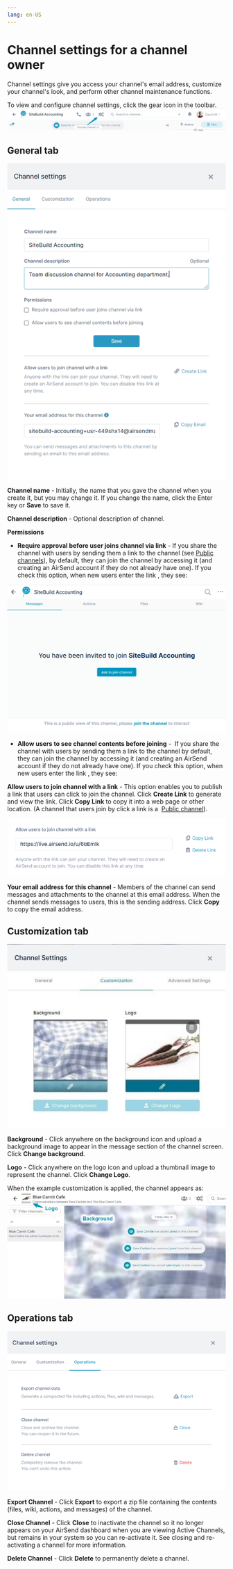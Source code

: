 ```yaml
---
lang: en-US
---
```


# Channel settings for a channel owner

Channel settings give you access your channel's email address, customize your channel's look, and perform other channel maintenance functions.

To view and configure channel settings, click the gear icon in the toolbar.  
![](../assets/channels/channel-settings-for-a-channel-owner/as-settings-owner.png)  

## General tab

![](../assets/channels/channel-settings-for-a-channel-owner/as-channel-gen-settings.png)

**Channel name** - Initially, the name that you gave the channel when you create it, but you may change it. If you change the name, click the Enter key or **Save** to save it. 

**Channel description** - Optional description of channel.

**Permissions** 

*   **Require approval before user joins channel via link** - If you share the channel with users by sending them a link to the channel (see [Public channels](/#)), by default, they can join the channel by accessing it (and creating an AirSend account if they do not already have one). If you check this option, when new users enter the link , they see:  

![](../assets/channels/channel-settings-for-a-channel-owner/as-ask-to-join.png)

*   **Allow users to see channel contents before joining** -  If you share the channel with users by sending them a link to the channel by default, they can join the channel by accessing it (and creating an AirSend account if they do not already have one). If you check this option, when new users enter the link , they see:

**Allow users to join channel with a link** - This option enables you to publish a link that users can click to join the channel. Click **Create Link** to generate and view the link. Click **Copy Link** to copy it into a web page or other location. (A channel that users join by click a link is a  [Public channel](/#)).

![](../assets/channels/channel-settings-for-a-channel-owner/as-created-link.png)

**Your email address for this channel** - Members of the channel can send messages and attachments to the channel at this email address. When the channel sends messages to users, this is the sending address. Click **Copy** to copy the email address.

## Customization tab

![](../assets/channels/channel-settings-for-a-channel-owner/channel-cust.jpg)

**Background** - Click anywhere on the background icon and upload a background image to appear in the message section of the channel screen. Click **Change background**. 

**Logo** - Click anywhere on the logo icon and upload a thumbnail image to represent the channel. Click **Change Logo**.

When the example customization is applied, the channel appears as:  
![](../assets/channels/channel-settings-for-a-channel-owner/as-logo-back.jpg)

## Operations tab

![](../assets/channels/channel-settings-for-a-channel-owner/as-operations.png)

**Export Channel** - Click **Export** to export a zip file containing the contents (files, wiki, actions, and messages) of the channel.

**Close Channel** - Click **Close** to inactivate the channel so it no longer appears on your AirSend dashboard when you are viewing Active Channels, but remains in your system so you can re-activate it. See closing and re-activating a channel for more information.

**Delete Channel** - Click **Delete** to permanently delete a channel.